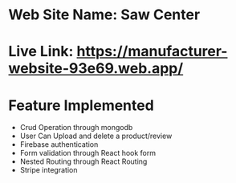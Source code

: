 # Web Site Name: Saw Center
# Live Link: https://manufacturer-website-93e69.web.app/

# Feature Implemented

+ Crud Operation through mongodb 
+ User Can Upload and delete a product/review
+ Firebase authentication 
+ Form validation through React hook form
+ Nested Routing through React Routing
+ Stripe integration 